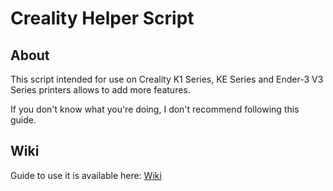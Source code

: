# Creality Helper Script

## About

This script intended for use on Creality K1 Series, KE Series and Ender-3 V3 Series printers allows to add more features.

If you don't know what you're doing, I don't recommend following this guide.

## Wiki

Guide to use it is available here: [Wiki](https://guilouz.github.io/Creality-Helper-Script-Wiki/)

<br />
